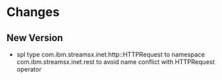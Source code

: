 Changes
=======

## New Version
* spl type com.ibm.streamsx.inet.http::HTTPRequest to namespace com.ibm.streamsx.inet.rest to avoid name conflict with HTTPRequest operator
 
